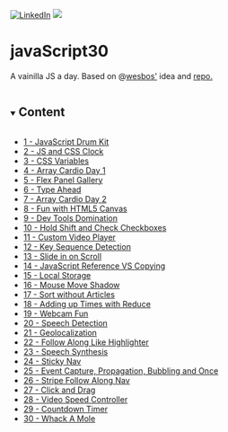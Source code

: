 [![LinkedIn][linkedin-shield]][linkedin-url]
![](https://javascript30.com/images/JS3-social-share.png)

# javaScript30

A  vainilla JS a day. Based on @[wesbos'](https://github.com/wesbos) idea and [repo.](https://github.com/wesbos/JavaScript30)


<details open="open">
  <summary><h2 style="display: inline-block"> Content </h2></summary>
  <ul>
    <li><a href="https://github.com/Varesi-code/javaScript30
/tree/main/01-JsDrumKit">1 - JavaScript Drum Kit</a></li>
    <li><a href="https://github.com/Varesi-code/javaScript30
/tree/main/02-CSS+JSClock">2 - JS and CSS Clock</a></li>      
    <li><a href="">3 - CSS Variables</a></li>
    <li><a href="">4 - Array Cardio Day 1</a></li>
    <li><a href="">5 - Flex Panel Gallery</a></li>
    <li><a href="">6 - Type Ahead</a></li>
    <li><a href="">7 - Array Cardio Day 2</a></li>
    <li><a href="">8 - Fun with HTML5 Canvas</a></li>
    <li><a href="">9 - Dev Tools Domination</a></li>
    <li><a href="">10 - Hold Shift and Check Checkboxes</a></li>
    <li><a href="">11 - Custom Video Player</a></li>
    <li><a href="">12 - Key Sequence Detection</a></li>
    <li><a href="">13 - Slide in on Scroll</a></li>
    <li><a href="">14 - JavaScript Reference VS Copying</a></li>
    <li><a href="">15 - Local Storage</a></li>
    <li><a href="">16 - Mouse Move Shadow</a></li>
    <li><a href="">17 - Sort without Articles</a></li>
    <li><a href="">18 - Adding up Times with Reduce</a></li>
    <li><a href="">19 - Webcam Fun</a></li>
    <li><a href="">20 - Speech Detection</a></li>
    <li><a href="">21 - Geolocalization</a></li>
    <li><a href="">22 - Follow Along Like Highlighter</a></li>
    <li><a href="">23 - Speech Synthesis</a></li>
    <li><a href="">24 - Sticky Nav</a></li>
    <li><a href="">25 - Event Capture, Propagation, Bubbling and Once</a></li>
    <li><a href="">26 - Stripe Follow Along Nav</a></li>
    <li><a href="">27 - Click and Drag</a></li>
    <li><a href="">28 - Video Speed Controller</a></li>
    <li><a href="">29 - Countdown Timer</a></li>
    <li><a href="">30 - Whack A Mole</a></li>
  </ul>
</details>

[linkedin-shield]: https://img.shields.io/badge/-LinkedIn-black.svg?style=for-the-badge&logo=linkedin&colorB=555
[linkedin-url]: https://linkedin.com/in/nataliavaresi
